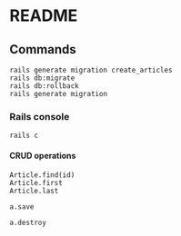 # README

## Commands
```
rails generate migration create_articles
rails db:migrate
rails db:rollback
rails generate migration
```
### Rails console
```
rails c
```
#### CRUD operations
```
Article.find(id)
Article.first
Article.last

a.save

a.destroy
```
